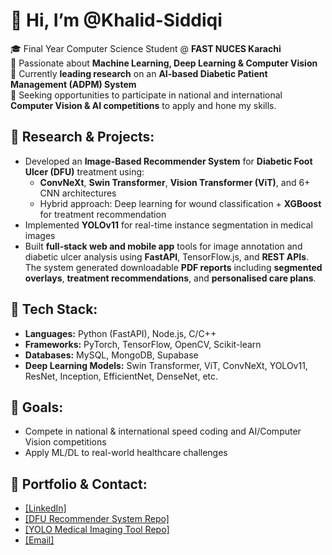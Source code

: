 # 👋 Hi, I’m @Khalid-Siddiqi

🎓 Final Year Computer Science Student @ **FAST NUCES Karachi**  
🧠 Passionate about **Machine Learning, Deep Learning & Computer Vision**  
💼 Currently **leading research** on an **AI-based Diabetic Patient Management (ADPM) System**  
🎯 Seeking opportunities to participate in national and international **Computer Vision & AI competitions** to apply and hone my skills.

## 🔬 Research & Projects:
- Developed an **Image-Based Recommender System** for **Diabetic Foot Ulcer (DFU)** treatment using:
   - **ConvNeXt**, **Swin Transformer**, **Vision Transformer (ViT)**, and 6+ CNN architectures  
   - Hybrid approach: Deep learning for wound classification + **XGBoost** for treatment recommendation  
- Implemented **YOLOv11** for real-time instance segmentation in medical images  
- Built **full-stack web and mobile app** tools for image annotation and diabetic ulcer analysis using **FastAPI**, TensorFlow.js, and **REST APIs**. The system generated downloadable **PDF reports** including **segmented overlays**, **treatment recommendations**, and **personalised care plans**.

## 🧰 Tech Stack:
- **Languages:** Python (FastAPI), Node.js, C/C++  
- **Frameworks:** PyTorch, TensorFlow, OpenCV, Scikit-learn  
- **Databases:** MySQL, MongoDB, Supabase  
- **Deep Learning Models:** Swin Transformer, ViT, ConvNeXt, YOLOv11, ResNet, Inception, EfficientNet, DenseNet, etc.

## 🎯 Goals:
- Compete in national & international speed coding and AI/Computer Vision competitions  
- Apply ML/DL to real-world healthcare challenges

## 🔗 Portfolio & Contact:
- [[LinkedIn]](https://www.linkedin.com/in/khalid-khurshid-siddiqui-b0b827238/)  
- [[DFU Recommender System Repo]](https://github.com/Khalid-Siddiqi/Image-Based-Recommender-System-for-Personalized-Diabetic-Foot-Ulcer-Treatment-Using-Deep-Learning)  
- [[YOLO Medical Imaging Tool Repo]](https://github.com/Khalid-Siddiqi/DFU-Detection-Segmentation-with-YOLOv11-Full-Stack-Mobile-Deployment)  
- [[Email]](khalid20031016@gmail.com)
